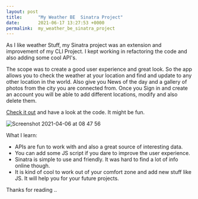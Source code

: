 ```yaml
---
layout: post
title:      "My Weather BE  Sinatra Project"
date:       2021-06-17 13:27:53 +0000
permalink:  my_weather_be_sinatra_project
---
```



As I like weather Stuff, my Sinatra project was an extension and improvement of my CLI Project. I kept working in refactoring the code and also adding some cool API's. 

The scope was to create a good user experience and great look. So the app allows you to check the weather at your location and find and update to any other location in the world. Also give you News of the day and a gallery of photos from the city you are connected from. Once you Sign in and create an account you will be able to add different locations, modify and also delete them. 

[Check it out](https://github.com/JcBonassin/Weather_real) and have a look at the code. It might be fun.

![Screenshot 2021-04-06 at 08 47 56](https://user-images.githubusercontent.com/72950188/122404437-d862a000-cf44-11eb-94fa-24f94010aaac.png)

What I learn: 

- APIs are fun to work with and also a great source of interesting data. 
- You can add some JS script if you dare to improve the user experience.
- Sinatra is simple to use and friendly. It was hard to find a lot of info online though. 
- It is kind of cool to work out of your comfort zone and add new stuff like JS. It will help you for your future projects.

Thanks for reading ..

